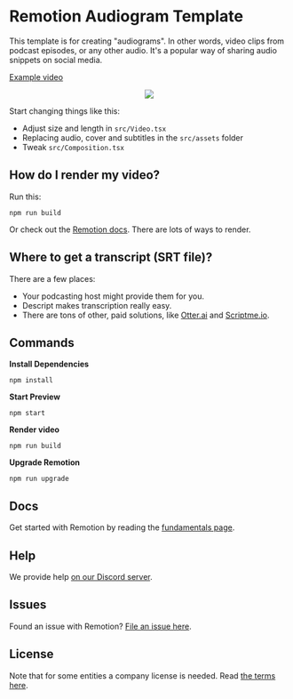 # Remotion Audiogram Template

This template is for creating "audiograms". In other words, video clips from podcast episodes, or any other audio. It's a popular way of sharing audio snippets on social media.

[Example video](https://twitter.com/marcusstenbeck/status/1460641903326732300)

<p align="center">
  <img src="https://github.com/marcusstenbeck/remotion-template-audiogram/raw/main/Promo.png">
</p>

Start changing things like this:

- Adjust size and length in `src/Video.tsx`
- Replacing audio, cover and subtitles in the `src/assets` folder
- Tweak `src/Composition.tsx`

## How do I render my video?

Run this:

```console
npm run build
```

Or check out the [Remotion docs](/docs/render/). There are lots of ways to render.

## Where to get a transcript (SRT file)?

There are a few places:

- Your podcasting host might provide them for you.
- Descript makes transcription really easy.
- There are tons of other, paid solutions, like [Otter.ai](https://otter.ai) and [Scriptme.io](https://scriptme.io).

## Commands

**Install Dependencies**

```console
npm install
```

**Start Preview**

```console
npm start
```

**Render video**

```console
npm run build
```

**Upgrade Remotion**

```console
npm run upgrade
```

## Docs

Get started with Remotion by reading the [fundamentals page](https://www.remotion.dev/docs/the-fundamentals).

## Help

We provide help [on our Discord server](https://discord.gg/6VzzNDwUwV).

## Issues

Found an issue with Remotion? [File an issue here](https://github.com/remotion-dev/remotion/issues/new).

## License

Note that for some entities a company license is needed. Read [the terms here](https://github.com/remotion-dev/remotion/blob/main/LICENSE.md).
